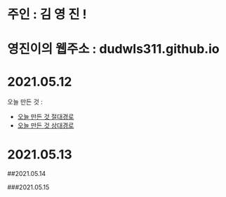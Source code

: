# 주인 : 김 영 진 !  

# 영진이의 웹주소 : dudwls311.github.io

# 2021.05.12 

오늘 만든 것 :
 - [오늘 만든 것 절대경로](./test.md)
 - [오늘 만든 것 상대경로](test.md)

# 2021.05.13

##2021.05.14

###2021.05.15




